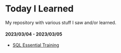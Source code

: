 # Today I Learned
My repository with various stuff I saw and/or learned.

#### 2023/03/04 - 2023/03/05
- [SQL Essential Training](/SQL_Essential_Training)